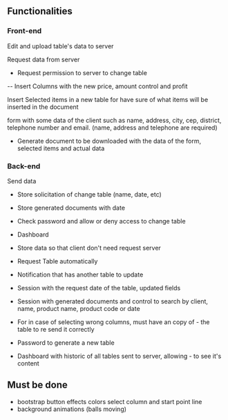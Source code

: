 
## Functionalities

### Front-end
Edit and upload table's data to server

Request data from server

- Request permission to server to change table

-- Insert Columns with the new price, amount control and profit

Insert Selected items in a new table for have sure of what items will be inserted in the document

form with some data of the client such as name, address, city, cep, district, telephone number and email. (name, address and telephone are required)

- Generate document to be downloaded with the data of the form, selected items and actual data

### Back-end
Send data

- Store solicitation of change table (name, date, etc)

- Store generated documents with date 

- Check password and allow or deny access to change table 

- Dashboard 

- Store data so that client don't need request server
  
- Request Table automatically
- Notification that has another table to update
-  Session with the request date of the table, updated fields
- Session with generated documents and control to search by client, name, product name, product code or date
  
- For in case of selecting wrong columns, must have an copy of - the table to re send it correctly
- Password to generate a new table
  
- Dashboard with historic of all tables sent to server, allowing - to see it's content


## Must be done
- bootstrap button effects
colors
select column and start point line
- background animations (balls moving)